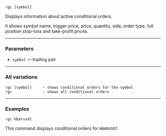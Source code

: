 ```
!gc [symbol]
```

Displays information about active conditional orders.

It shows symbol name, trigger price, price, quantity, side, order type, full position stop-loss and take-profit prices.

---

### Parameters

- `symbol` — trading pair

---

### All variations

```
!gc [symbol]     — shows conditional orders for the symbol
!gc              — shows all conditional orders
```

---

### Examples

```
!gc hbarusdt
```

This command displays conditional orders for `HBARUSDT`.
